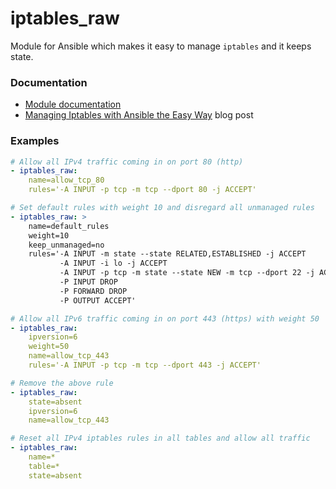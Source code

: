 # iptables_raw
Module for Ansible which makes it easy to manage `iptables` and it keeps state.

### Documentation
 * [Module documentation](http://blog.nordeus.com/files/libraryblog/articles/managing-iptables-with-ansible/iptables_raw.html)
 * [Managing Iptables with Ansible the Easy Way](http://blog.nordeus.com/dev-ops/managing-iptables-with-ansible-the-easy-way.htm) blog post

### Examples

```yml
# Allow all IPv4 traffic coming in on port 80 (http)
- iptables_raw:
    name=allow_tcp_80
    rules='-A INPUT -p tcp -m tcp --dport 80 -j ACCEPT'

# Set default rules with weight 10 and disregard all unmanaged rules
- iptables_raw: >
    name=default_rules
    weight=10
    keep_unmanaged=no
    rules='-A INPUT -m state --state RELATED,ESTABLISHED -j ACCEPT
           -A INPUT -i lo -j ACCEPT
           -A INPUT -p tcp -m state --state NEW -m tcp --dport 22 -j ACCEPT
           -P INPUT DROP
           -P FORWARD DROP
           -P OUTPUT ACCEPT'

# Allow all IPv6 traffic coming in on port 443 (https) with weight 50
- iptables_raw:
    ipversion=6
    weight=50
    name=allow_tcp_443
    rules='-A INPUT -p tcp -m tcp --dport 443 -j ACCEPT'

# Remove the above rule
- iptables_raw:
    state=absent
    ipversion=6
    name=allow_tcp_443

# Reset all IPv4 iptables rules in all tables and allow all traffic
- iptables_raw:
    name=*
    table=*
    state=absent
```
